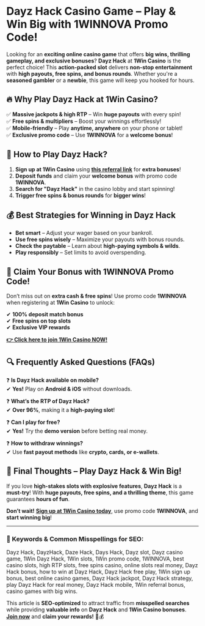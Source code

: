 # **Dayz Hack Casino Game – Play & Win Big with 1WINNOVA Promo Code!**  

Looking for an **exciting online casino game** that offers **big wins, thrilling gameplay, and exclusive bonuses**? **Dayz Hack** at **1Win Casino** is the perfect choice! This **action-packed slot** delivers **non-stop entertainment** with **high payouts, free spins, and bonus rounds**. Whether you're a **seasoned gambler** or a **newbie**, this game will keep you hooked for hours.  

## **🔥 Why Play Dayz Hack at 1Win Casino?**  

✅ **Massive jackpots & high RTP** – Win **huge payouts** with every spin!  
✅ **Free spins & multipliers** – Boost your winnings effortlessly!  
✅ **Mobile-friendly** – Play **anytime, anywhere** on your phone or tablet!  
✅ **Exclusive promo code** – Use **1WINNOVA** for a **welcome bonus**!  

## **🎰 How to Play Dayz Hack?**  

1. **Sign up at 1Win Casino** using **[this referral link](https://1wlmhc.com/v3/aggressive-casino?p=lwbe)** for **extra bonuses**!  
2. **Deposit funds** and claim your **welcome bonus** with promo code **1WINNOVA**.  
3. **Search for "Dayz Hack"** in the casino lobby and start spinning!  
4. **Trigger free spins & bonus rounds** for **bigger wins**!  

## **💰 Best Strategies for Winning in Dayz Hack**  

- **Bet smart** – Adjust your wager based on your bankroll.  
- **Use free spins wisely** – Maximize your payouts with bonus rounds.  
- **Check the paytable** – Learn about **high-paying symbols & wilds**.  
- **Play responsibly** – Set limits to avoid overspending.  

## **🎁 Claim Your Bonus with 1WINNOVA Promo Code!**  

Don’t miss out on **extra cash & free spins**! Use promo code **1WINNOVA** when registering at **1Win Casino** to unlock:  

✔ **100% deposit match bonus**  
✔ **Free spins on top slots**  
✔ **Exclusive VIP rewards**  

**[👉 Click here to join 1Win Casino NOW!](https://1wlmhc.com/v3/aggressive-casino?p=lwbe)**  

## **🔍 Frequently Asked Questions (FAQs)**  

❓ **Is Dayz Hack available on mobile?**  
✔ **Yes!** Play on **Android & iOS** without downloads.  

❓ **What’s the RTP of Dayz Hack?**  
✔ **Over 96%**, making it a **high-paying slot**!  

❓ **Can I play for free?**  
✔ **Yes!** Try the **demo version** before betting real money.  

❓ **How to withdraw winnings?**  
✔ Use **fast payout methods** like **crypto, cards, or e-wallets**.  

## **🚀 Final Thoughts – Play Dayz Hack & Win Big!**  

If you love **high-stakes slots with explosive features**, **Dayz Hack** is a **must-try**! With **huge payouts, free spins, and a thrilling theme**, this game guarantees **hours of fun**.  

**Don’t wait!** **[Sign up at 1Win Casino today](https://1wlmhc.com/v3/aggressive-casino?p=lwbe)**, use promo code **1WINNOVA**, and **start winning big**!  

---  

### **🔎 Keywords & Common Misspellings for SEO:**  

Dayz Hack, DayzHack, Daze Hack, Days Hack, Dayz slot, Dayz casino game, 1Win Dayz Hack, 1Win slots, 1Win promo code, 1WINNOVA, best casino slots, high RTP slots, free spins casino, online slots real money, Dayz Hack bonus, how to win at Dayz Hack, Dayz Hack free play, 1Win sign up bonus, best online casino games, Dayz Hack jackpot, Dayz Hack strategy, play Dayz Hack for real money, Dayz Hack mobile, 1Win referral bonus, casino games with big wins.  

This article is **SEO-optimized** to attract traffic from **misspelled searches** while providing **valuable info** on **Dayz Hack** and **1Win Casino bonuses**. **[Join now](https://1wlmhc.com/v3/aggressive-casino?p=lwbe)** and **claim your rewards!** 🚀💰